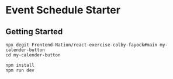 # Event Schedule Starter

## Getting Started

```
npx degit Frontend-Nation/react-exercise-colby-fayock#main my-calender-button
cd my-calender-button

npm install
npm run dev
```
